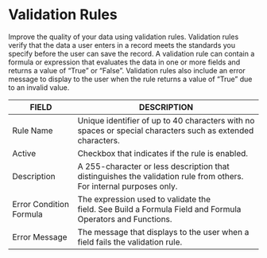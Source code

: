 # Validation Rules

Improve the quality of your data using validation rules. Validation rules verify that the data a user enters in a record meets the standards you specify before the user can save the record. A validation rule can contain a formula or expression that evaluates the data in one or more fields and returns a value of “True” or “False”. Validation rules also include an error message to display to the user when the rule returns a value of “True” due to an invalid value.



FIELD | DESCRIPTION
-- | --
Rule Name | Unique identifier of up to 40 characters with no spaces or special characters such as extended characters.
Active | Checkbox that indicates if the rule is enabled.
Description | A 255-character or less description that distinguishes the validation rule from others. For internal purposes only.
Error Condition Formula | The expression used to validate the field. See Build a Formula Field and Formula Operators and Functions.
Error Message | The message that displays to the user when a field fails the validation rule.


<!-- 在华炎魔方中，用户可以为每一个对象创建验证规则。验证规则主要用于验证该对象的数据是否符合特定的规则。当用户对于对象的某个字段的更改不符合用户创建的验证规则时，华炎魔方会拒绝保存用户的输入。

 ![](https://console.steedos.cn/api/files/images/vtxej7xKQtdABNNLr)

比如：用户可以创建验证规则，使得每一个“业务机会”的“金额”数值必须大于1000，否则拒绝保存。验证规则适用于对象被添加或更改的所有场景。最常见的情况是用户在“编辑”界面点击“保存”按钮时进行验证。

验证规则可以包含公式或表达式，它们会计算一个或多个字段中的数据，然后返回“真”或“假”值。验证规则还包含当规则返回“真”值时要显示给用户的错误消息，以红色文本显示。

#### 管理验证规则

使用验证规则提高数据质量。在某个对象管理详细页的对象验证规则子表栏，您可以：

* 创建验证规则
* 单击规则名称旁边的编辑来修改验证规则
* 单击规则名称旁边的删除来删除验证规则
* 单击验证规则名称以查看更多详细信息

### 创建验证规则

 ![](https://console.steedos.cn/api/files/images/HjBusis6jKwamKHSq)

* 在“设置”应用中点击“对象设置”-“对象”并点击某条详细记录，在对象详细信息页面找到对象验证规则子表，单击新建。
* 为验证规则输入规则名，该名称作为API名称是唯一标识符，只能包含小写字母、数字，必须以字母开头，不能以下划线字符结尾或包含两个连续的下划线字符。
* 如果想立即启用请勾选上已启用。
* 可以为验证规则输入说明。
* 设置错误条件公式，用于验证字段的表达式。
* 设置错误消息，当字段的错误条件公式成立时向用户显示的消息。
* 选择错误位置，确定错误消息显示在页面上的位置。\[暂不支持，目前是统一显示在右上角。\]
* 设置完成后点击保存。

#### 使用验证规则

* 要使用验证规则，请先确保验证规则已经启用。
* 可以通过创建记录或编辑现有记录来测试验证规则效果。
* 当单击保存时将执行验证规则：

> *如果所有数据有效，将保存此记录。*
>
> *如果任一数据无效，将显示关联的错误消息，不保存该记录。*

* 如果验证不通过，用户可进行必要的更改后，再次单击保存，直到所有验证规则都通过才能成功保存记录。


#### 编写提示

* 验证规则是在记录被保存前触发的，如果验证不通过会阻止记录保存。
* 请考虑可能会使记录无法通过验证的所有设置，比如字段更新、隐藏字段、公式及汇总字段。
* 务必小心，不要为同一个字段创建多个冲突的验证规则，否则用户将无法保存记录。
* 设计不当的验证规则会妨碍用户保存有效数据。启用验证规则之前，确保您已充分测试该验证规则。
* 在验证公式中引用相关字段时，确保已部署了这些对象及字段。
* 验证规则中公式应该按返回值为布尔类型来编制，返回值为TRUE才验证不通过。
* 不必使用 IF 函数来开始验证规则公式。只需使用布尔错误条件表达式即可。例如： 正确：`CloseDate < TODAY()` 错误：`IF(CloseDate < TODAY(), TRUE, FALSE)`
* 请记住，当验证规则包含 BEGINS 或 CONTAINS 函数时，它会将空白字段处理为有效字段。例如，如果您的验证规则要测试资产序列号是否以“3”开始，则序列号为空白的所有资产都将视为有效。
* 使用验证规则时需要注意字段值为空的情况，请使用 ISBLANK 函数判断字段是否为空。例如，要验证自定义字段不为空且不能等于1，请使用下面的验证规则以在该字段为空白或1时显示错误：`OR (ISBLANK (field__c), field__c=1)`
* 使用验证规则时需要注意字段值为空的情况，请使用 ISBLANK 函数判断字段是否为空。例如，要验证自定义字段不为空且不能等于1，请使用下面的验证规则以在该字段为空白或1时显示错误：OR (ISBLANK (field**c), field**c=1)


> 与公式字段不同，在配置验证规则时不可以配置空值处理方式，如果公式中引用了值为空的数值类型的字段时，是按0值处理的，即 ISBLANK(count__c) 这样的表达式，只要count__c字段类型是数值，任何情况下在验证规则中它的返回值都是TRUE，另一个空值处理函数 BLANKVALUE 也类似。

#### 编写验证规则错误消息的提示

* **提供操作指导。** “无效条目”这样的错误消息并没有告诉用户哪类条目有效。编写一些更为具体的消息，例如“结束日期必须晚于今天”。
* **始终包括字段标签。** 用户可能不知道哪个字段验证失败，尤其当错误消息不是出现在字段旁边而是出现在右上角时。
* 如果需要多语言提示错误信息，可能需要翻译错误消息。您可以在错误信息中直接输入对应的i18n翻译key，比如`email_format_error`，这会显示错误信息“邮件格式错误”。

### 验证规则注意事项

在实施验证规则前，请先了解以下注意事项。

* 当一条验证规则失败时，华炎魔方不会继续对该字段或页面中的其他字段检查其他验证规则。
* 如果工作流规则、批准过程等配置了字段更新，且要更新的字段上正好配置了验证规则的话，当触发字段更新时，不会触发相关字段的验证规则。
* 由于公式字段中的公式是在记录被保存(afterInsert/afterUpdate)后才触发的，所以如果验证规则中引用了公式字段，有可能与设计验证规则的初衷不同，因为触发验证规则时其中引用的公式字段值可能是之前已经在数据库中保存过的老值，而且在公式字段本身值变更时不会再次触发执行验证规则。
* 与公式字段一样，如果验证规则中引用了累计汇总字段，当汇总字段值在变更时也不会触发执行验证规则，比如主记录有一个验证规则，要求累计汇总字段值必须小于100。如果用户对相关子记录的更改将输入超过 100 的值，希望用户无法保存该子表记录，实际上子记录变更时主记录的验证规则是不会被触发的，要实现这个需求，通常的做法是把验证规则配置在子表而不是主表中，类似：`lookup_mater_object_field.summary_value + current_value >= 100`。


### 验证规则示例

请按您的实际目的，查看以下有参考价值的验证规则示例。用户保存记录之前，验证规则会验证用户在记录中输入的数据是否符合您指定的标准。


**客户编号为数字**

* **说明：** 验证非空客户编号是否为数字。
* **公式：**

```javascript
AND(
   NOT(ISBLANK(AccountNumber)),
   NOT(ISNUMBER(AccountNumber))
)
```

* **错误消息**：客户编号不为数字。
* **错误位置**：客户编号


> 华炎魔方公式引擎暂时不支持ISNUMBER函数，可以用正则代替，请参考 REGEX 函数,该示例可替换为：


```javascript
AND(
   NOT(ISBLANK(AccountNumber)),
   NOT(REGEX(AccountNumber, "[0-9]+(.[0-9]+)*"))
)
```


**中国手机号码包含11位数字**

* **说明**：验证电话号码的格式是 13800000000。这通过使用 REGEX 函数检查数字是否采用 13800000000 格式的11位数字工作。
* **公式：**`NOT(REGEX(Phone, "1[3-9][0-9]{9}"))`
* **错误消息**：中国手机号码必须为此格式： 13800000000。
* **错误位置**：手机号


**日期必须属于当月**

* **说明**：验证自定义日期字段包含的日期属于当年当月。
* **公式：**

```javascript
OR (
   YEAR( My_Date__c ) <> YEAR ( TODAY() ),
   MONTH( My_Date__c ) <> MONTH ( TODAY() )
)
```

* **错误消息**：日期必须属于当月。
* **错误位置**：我的日期


> `My_Date__c`是一个日期类型字段，而不是日期时间类型字段，否则上述公式会报错。
>
> 如果需要，请关注TODAY函数对于时区方面的偏差，以防止出现预期不一致的效果。

 -->
